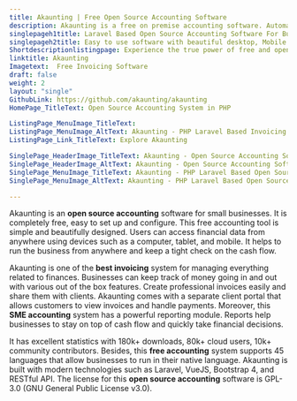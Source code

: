 ```yaml
---
title: Akaunting | Free Open Source Accounting Software
description: Akaunting is a free on premise accounting software. Automate bookkeeping operations and streamline cash flow, invoicing, payments and receipts.
singlepageh1title: Laravel Based Open Source Accounting Software For Businesses
singlepageh2title: Easy to use software with beautiful desktop, Mobile and Tablet interfaces. Automate finance management and stay on top of cash flow.
Shortdescriptionlistingpage: Experience the true power of free and open source accounting software with rich feature list. Install it at private server and keep control on your financial data.
linktitle: Akaunting
Imagetext:  Free Invoicing Software
draft: false
weight: 2
layout: "single"
GithubLink: https://github.com/akaunting/akaunting
HomePage_TitleText: Open Source Accounting System in PHP

ListingPage_MenuImage_TitleText: 
ListingPage_MenuImage_AltText: Akaunting - PHP Laravel Based Invoicing Platform
ListingPage_Link_TitleText: Explore Akaunting

SinglePage_HeaderImage_TitleText: Akaunting - Open Source Accounting Software
SinglePage_HeaderImage_AltText: Akaunting - Open Source Accounting Software
SinglePage_MenuImage_TitleText: Akaunting - PHP Laravel Based Open Source Accounting Software
SinglePage_MenuImage_AltText: Akaunting - PHP Laravel Based Open Source Accounting Software

---
```


Akaunting is an **open source accounting** software for small businesses. It is completely free, easy to set up and configure. This free accounting tool is simple and beautifully designed. Users can access financial data from anywhere using devices such as a computer, tablet, and mobile. It helps to run the business from anywhere and keep a tight check on the cash flow.

Akaunting is one of the **best invoicing** system for managing everything related to finances. Businesses can keep track of money going in and out with various out of the box features. Create professional invoices easily and share them with clients. Akaunting comes with a separate client portal that allows customers to view invoices and handle payments. Moreover, this **SME accounting** system has a powerful reporting module. Reports help businesses to stay on top of cash flow and quickly take financial decisions.

It has excellent statistics with 180k+ downloads, 80k+ cloud users, 10k+ community contributors. Besides, this **free accounting** system supports 45 languages that allow businesses to run in their native language. Akaunting is built with modern technologies such as Laravel, VueJS, Bootstrap 4, and RESTful API. The license for this **open source accounting** software is GPL-3.0 (GNU General Public License v3.0).